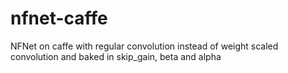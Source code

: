 # nfnet-caffe

NFNet on caffe with regular convolution instead of weight scaled convolution and baked in skip_gain, beta and alpha